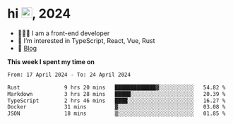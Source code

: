 <h1> hi <img src="https://raw.githubusercontent.com/blackcater/blackcater/main/images/Hi.gif" height="24" />, 2024 </h1>

- 🧑🏻‍💻 I am a front-end developer
- 👀 I’m interested in TypeScript, React, Vue, Rust
- 📝 [Blog](https://yixiaojiu-blog.netlify.app/)

**This week I spent my time on** 

<!--START_SECTION:waka-->

```txt
From: 17 April 2024 - To: 24 April 2024

Rust              9 hrs 20 mins   █████████████▓░░░░░░░░░░░   54.82 %
Markdown          3 hrs 28 mins   █████░░░░░░░░░░░░░░░░░░░░   20.39 %
TypeScript        2 hrs 46 mins   ████░░░░░░░░░░░░░░░░░░░░░   16.27 %
Docker            31 mins         ▓░░░░░░░░░░░░░░░░░░░░░░░░   03.08 %
JSON              18 mins         ▒░░░░░░░░░░░░░░░░░░░░░░░░   01.85 %
```

<!--END_SECTION:waka-->
